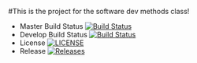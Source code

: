 #This is the project for the software dev methods class!
- Master Build Status [![Build Status](https://travis-ci.org/kaciyanova/sem.svg?branch=master)](https://travis-ci.org/kaciyanova/sem)
- Develop Build Status [![Build Status](https://travis-ci.org/kaciyanova/sem.svg?branch=develop)](https://travis-ci.org/kaciyanova/sem)
- License [![LICENSE](https://img.shields.io/github/license/kaciyanova/sem.svg?style=flat-square)](https://github.com/kaciyanova/sem/blob/master/LICENSE)
- Release [![Releases](https://img.shields.io/github/release/kaciyanova/sem/all.svg?style=flat-square)](https://github.com/kaciyanova/sem/releases)
